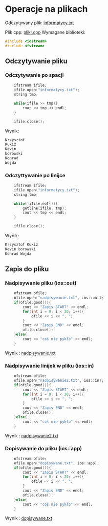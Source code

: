 # Operacje na plikach
Odczytywany plik: [informatycy.txt](informatycy.txt)

Plik cpp: [pliki.cpp](pliki.cpp)
Wymagane biblioteki:
```c++
#include <iostream>
#include <fstream>
```

## Odczytywanie pliku
### Odczytywanie po spacji
```c++
    ifstream ifile;
    ifile.open("informatycy.txt");
    string tmp;

    while(ifile >> tmp){
        cout << tmp << endl;
    }

    ifile.close();
```
Wynik:
```cmd
Krzysztof
Kukiz
Kevin
borowski
Konrad
Wojda
```
### Odczyttywanie po linijce
```c++
    ifstream ifile;
    ifile.open("informatycy.txt");
    string tmp;

    while(!ifile.eof()){
        getline(ifile, tmp);
        cout << tmp << endl;
    }

    ifile.close();
```
Wynik:
```cmd
Krzysztof Kukiz
Kevin borowski
Konrad Wojda
```

## Zapis do pliku
### Nadpisywanie pliku (ios::out)
```c++
    ofstream ofile;
    ofile.open("nadpisywanie.txt", ios::out);
    if(ofile.good()){
        cout << "Zapis START" << endl;
        for(int i = 0; i < 20; i++){
            ofile << i << ", ";
        }
        cout << "Zapis END" << endl;
        ofile.close();
    }else{
        cout << "coś nie pykło" << endl;
    }
```
Wynik : [nadpisywanie.txt](nadpisywanie.txt)
### Nadpisywanie linijek w pliku (ios::in)
```c++
    ofstream ofile;
    ofile.open("nadpisywanie2.txt", ios::in);
    if(ofile.good()){
        cout << "Zapis START" << endl;
        for(int i = 0; i < 20; i++){
            ofile << i << ", ";
        }
        cout << "Zapis END" << endl;
        ofile.close();
    }else{
        cout << "coś nie pykło" << endl;
    }
```
Wynik : [nadpisywanie2.txt](nadpisywanie2.txt)
### Dopisywanie do pliku (ios::app)
```c++
    ofstream ofile;
    ofile.open("dopisywane.txt", ios::app);
    if(ofile.good()){
        cout << "Zapis ŚTART" << endl;
        for(int i = 0; i < 20; i++){
            ofile << i << ", ";
        }
        cout << "Zapis END" << endl;
        ofile.close();
    }else{
        cout << "coś nie pykło" << endl;
    }
```
Wynik : [dopisywane.txt](dopisywane.txt)